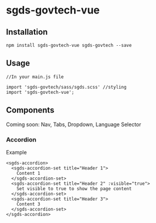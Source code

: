 # sgds-govtech-vue

## Installation
```
npm install sgds-govtech-vue sgds-govtech --save
```
## Usage
```
//In your main.js file

import 'sgds-govtech/sass/sgds.scss' //styling
import 'sgds-govtech-vue';

```
## Components 
Coming soon: Nav, Tabs, Dropdown, Language Selector
### Accordion
Example
```
<sgds-accordion>
  <sgds-accordion-set title="Header 1">
    Content 1
  </sgds-accordion-set>
  <sgds-accordion-set title="Header 2" :visible="true">
    Set visible to true to show the page content
  </sgds-accordion-set>
  <sgds-accordion-set title="Header 3">
    Content 3
  </sgds-accordion-set>
</sgds-accordion>
```
